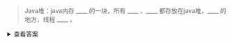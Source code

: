> Java堆：java内存 ____ 的一块，所有 ____ 、____ 都存放在java堆，____ 的地方，线程 ____ 。

<details>
<summary>查看答案</summary>
<pre>
最大  对象实例  数组  GC回收  共享
</pre>
</details>
